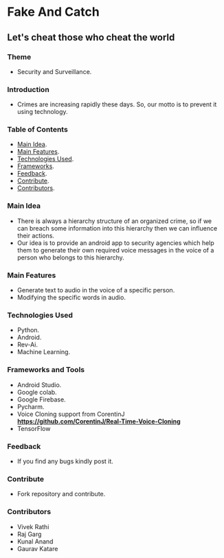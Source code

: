 # Fake And Catch
## Let's cheat those who cheat the world
### Theme
* Security and Surveillance.

### Introduction
* Crimes are increasing rapidly these days. So, our motto is to prevent it using technology. 

### Table of Contents
* [Main Idea](#main-idea).
* [Main Features](#main-features).
* [Technologies Used](#technologies-used).
* [Frameworks](#frameworks).
* [Feedback](#feedback).
* [Contribute](#contribute).
* [Contributors](#contributors).

### Main Idea
* There is always a hierarchy structure of an organized crime, so if we can breach some information into this hierarchy then we can influence their actions.
* Our idea is to provide an android app to security agencies which help them to generate their own required voice messages in the voice of a person who belongs to this hierarchy.
### Main Features
* Generate text to audio in the voice of a specific person.
* Modifying the specific words in audio.
### Technologies Used
* Python.
* Android.
* Rev-Ai.
* Machine Learning.
### Frameworks and Tools
* Android Studio.
* Google colab.
* Google Firebase.
* Pycharm.
* Voice Cloning support from CorentinJ **https://github.com/CorentinJ/Real-Time-Voice-Cloning** 
* TensorFlow
### Feedback
* If you find any bugs kindly post it.
### Contribute
* Fork repository and contribute.
### Contributors
* Vivek Rathi
* Raj Garg
* Kunal Anand
* Gaurav Katare
